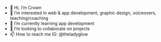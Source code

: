 - 👋 Hi, I’m Crown
- 👀 I’m interested in web & app development, graphic design, voiceovers, teaching/coaching
- 🌱 I’m currently learning app development 
- 💞️ I’m looking to collaborate on projects 
- 📫 How to reach me IG: @theladyglow

<!---
Glow-Crown/Glow-Crown is a ✨ special ✨ repository because its `README.md` (this file) appears on your GitHub profile.
You can click the Preview link to take a look at your changes.
--->
